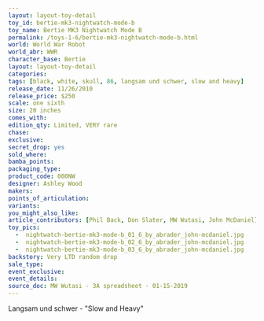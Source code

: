 ```yaml
---
layout: layout-toy-detail 
toy_id: bertie-mk3-nightwatch-mode-b
toy_name: Bertie MK3 Nightwatch Mode B
permalink: /toys-1-6/bertie-mk3-nightwatch-mode-b.html
world: World War Robot
world_abr: WWR
character_base: Bertie
layout: layout-toy-detail
categories: 
tags: [black, white, skull, 86, langsam und schwer, slow and heavy]
release_date: 11/26/2010
release_price: $250 
scale: one sixth
size: 20 inches
comes_with: 
edition_qty: Limited, VERY rare
chase: 
exclusive: 
secret_drop: yes
sold_where: 
bamba_points: 
packaging_type: 
product_code: 000NW
designer: Ashley Wood
makers: 
points_of_articulation: 
variants: 
you_might_also_like: 
article_contributors: [Phil Back, Don Slater, MW Wutasi, John McDaniel]
toy_pics: 
  -  nightwatch-bertie-mk3-mode-b_01_6_by_abrader_john-mcdaniel.jpg
  -  nightwatch-bertie-mk3-mode-b_02_6_by_abrader_john-mcdaniel.jpg
  -  nightwatch-bertie-mk3-mode-b_03_6_by_abrader_john-mcdaniel.jpg
backstory: Very LTD random drop
sale_type: 
event_exclusive: 
event_details: 
source_doc: MW Wutasi - 3A spreadsheet - 01-15-2019
---
```

Langsam und schwer - "Slow and Heavy"